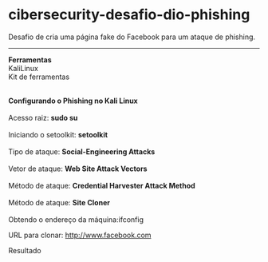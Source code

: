 # cibersecurity-desafio-dio-phishing
Desafio de cria uma página fake do Facebook para um ataque de phishing.
<hr></hr>
<b>Ferramentas</b>
<br>KaliLinux</br>
Kit de ferramentas
<p></p>
<b><br>Configurando o Phishing no Kali Linux</b><br>
<br>Acesso raiz: <b>sudo su</b></br>
<br>Iniciando o setoolkit: <b>setoolkit</b></br>
<br>Tipo de ataque: <b>Social-Engineering Attacks</b></br>
<br>Vetor de ataque: <b>Web Site Attack Vectors</b></br>
<br>Método de ataque: <b>Credential Harvester Attack Method</b></br>
<br>Método de ataque: <b>Site Cloner</b></br>
<br>Obtendo o endereço da máquina:ifconfig</br>

URL para clonar: http://www.facebook.com

Resultado
